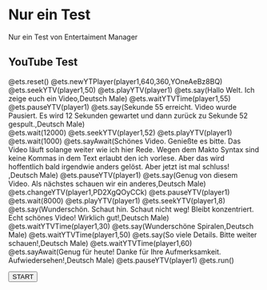 <!--

import: https://raw.githubusercontent.com/fjangfaragesh/liaVideoSpeach/master/makros.md
script: https://raw.githubusercontent.com/fjangfaragesh/liaVideoSpeach/master/ets.js

author:   Fabian Bär
language: en
narrator: US English Male

-->

# Nur ein Test

Nur ein Test von Entertaiment Manager

## YouTube Test

<div id="player1"></div>

<!-- id="etsCode" style="display:none" -->
@ets.reset()
@ets.newYTPlayer(player1,640,360,YOneAeBz8BQ)
@ets.seekYTV(player1,50)
@ets.playYTV(player1)
@ets.say(Hallo Welt. Ich zeige euch ein Video,Deutsch Male)
@ets.waitYTVTime(player1,55)
@ets.pauseYTV(player1)
@ets.say(Sekunde 55 erreicht. Video wurde Pausiert. Es wird 12 Sekunden gewartet und dann zurück zu Sekunde 52 gespult.,Deutsch Male)  
@ets.wait(12000)
@ets.seekYTV(player1,52)
@ets.playYTV(player1)
@ets.wait(1000)
@ets.sayAwait(Schönes Video. Genießte es bitte. Das Video läuft solange weiter wie ich hier Rede. Wegen dem Makto Syntax sind keine Kommas in dem Text erlaubt den ich vorlese. Aber das wird hoffentlich bald irgendwie anders gelöst. Aber jetzt ist mal schluss! ,Deutsch Male)
@ets.pauseYTV(player1)
@ets.say(Genug von diesem Video. Als nächstes schauen wir ein anderes,Deutsch Male)
@ets.changeYTV(player1,PD2XgQOyCCk)
@ets.pauseYTV(player1)
@ets.wait(8000)
@ets.playYTV(player1)
@ets.seekYTV(player1,8)
@ets.say(Wunderschön. Schaut hin. Schaut nicht weg! Bleibt konzentriert. Echt schönes Video! Wirklich gut!,Deutsch Male)
@ets.waitYTVTime(player1,30)
@ets.say(Wunderschöne Spiralen,Deutsch Male)
@ets.waitYTVTime(player1,50)
@ets.say(So viele Details. Bitte weiter schauen!,Deutsch Male)
@ets.waitYTVTime(player1,60)
@ets.sayAwait(Genug für heute! Danke für Ihre Aufmerksamkeit. Aufwiedersehen!,Deutsch Male)
@ets.pauseYTV(player1)
@ets.run()

<input type="button" value="START" onclick="eval(document.getElementById('etsCode').innerHTML)">

